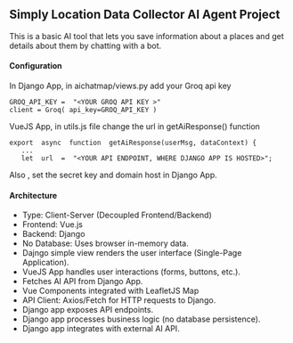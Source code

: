## **Simply Location Data Collector AI Agent Project**
This is a basic AI tool that lets you save information about a places and get details about them by chatting with a bot.

#### **Configuration**
In Django App, in aichatmap/views.py add your Groq api key

    GROQ_API_KEY =  "<YOUR GROQ API KEY >"
    client = Groq( api_key=GROQ_API_KEY )

VueJS App, in utils.js file change the url in getAiResponse() function

    export  async  function  getAiResponse(userMsg, dataContext) {
       ...
       let  url  =  "<YOUR API ENDPOINT, WHERE DJANGO APP IS HOSTED>";

Also , set the secret key and domain host in Django App.

#### **Architecture**
-   Type: Client-Server (Decoupled Frontend/Backend)  
-   Frontend: Vue.js 
-   Backend: Django     
-   No Database: Uses browser in-memory data.
-   Dajngo simple view renders the user interface (Single-Page Application).
-   VueJS App handles user interactions (forms, buttons, etc.).
-   Fetches AI API from Django App.
-   Vue Components integrated with LeafletJS Map
-   API Client: Axios/Fetch for HTTP requests to Django.
-   Django app exposes API endpoints.
-   Django app processes business logic (no database persistence).
-   Django app integrates with external AI API.